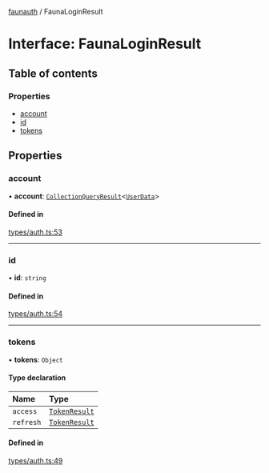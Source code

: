 [faunauth](../index.md) / FaunaLoginResult

# Interface: FaunaLoginResult

## Table of contents

### Properties

- [account](FaunaLoginResult.md#account)
- [id](FaunaLoginResult.md#id)
- [tokens](FaunaLoginResult.md#tokens)

## Properties

### account

• **account**: [`CollectionQueryResult`](CollectionQueryResult.md)<[`UserData`](UserData.md)\>

#### Defined in

[types/auth.ts:53](https://github.com/alexnitta/faunauth/blob/2e19c33/src/types/auth.ts#L53)

___

### id

• **id**: `string`

#### Defined in

[types/auth.ts:54](https://github.com/alexnitta/faunauth/blob/2e19c33/src/types/auth.ts#L54)

___

### tokens

• **tokens**: `Object`

#### Type declaration

| Name | Type |
| :------ | :------ |
| `access` | [`TokenResult`](TokenResult.md) |
| `refresh` | [`TokenResult`](TokenResult.md) |

#### Defined in

[types/auth.ts:49](https://github.com/alexnitta/faunauth/blob/2e19c33/src/types/auth.ts#L49)

